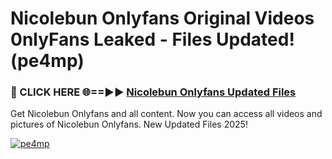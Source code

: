 # Nicolebun Onlyfans Original Videos 0nlyFans Leaked - Files Updated! (pe4mp)

<h3>🔴 CLICK HERE 🌐==►► <a href="https://tinyurl.com/2wckxsce" rel="nofollow">Nicolebun Onlyfans Updated Files</a></h3>

Get Nicolebun Onlyfans and all content. Now you can access all videos and pictures of Nicolebun Onlyfans. New Updated Files 2025!

[![pe4mp](https://i.imgur.com/AFduVYN.gif)](https://tinyurl.com/2wckxsce)
